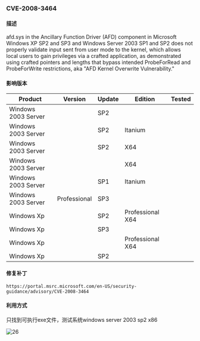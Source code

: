 ### CVE-2008-3464

#### 描述

afd.sys in the Ancillary Function Driver (AFD) component in Microsoft Windows XP SP2 and SP3 and Windows Server 2003 SP1 and SP2 does not properly validate input sent from user mode to the kernel, which allows local users to gain privileges via a crafted application, as demonstrated using crafted pointers and lengths that bypass intended ProbeForRead and ProbeForWrite restrictions, aka "AFD Kernel Overwrite Vulnerability."

#### 影响版本

| Product             | Version      | Update | Edition          | Tested |
| ------------------- | ------------ | ------ | ---------------- | ------ |
| Windows 2003 Server |              | SP2    |                  |        |
| Windows 2003 Server |              | SP2    | Itanium          |        |
| Windows 2003 Server |              | SP2    | X64              |        |
| Windows 2003 Server |              |        | X64              |        |
| Windows 2003 Server |              | SP1    | Itanium          |        |
| Windows 2003 Server | Professional | SP3    |                  |        |
| Windows Xp          |              | SP2    | Professional X64 |        |
| Windows Xp          |              | SP3    |                  |        |
| Windows Xp          |              |        | Professional X64 |        |
| Windows Xp          |              | SP2    |                  |        |

#### 修复补丁

```
https://portal.msrc.microsoft.com/en-US/security-guidance/advisory/CVE-2008-3464
```

#### 利用方式

只找到可执行exe文件，测试系统windows server 2003 sp2 x86



![26](https://github.com/Ascotbe/Random-img/blob/master/WindowsKernelExploits/CVE-2008-3464_win2003_x86.gif?raw=true)

